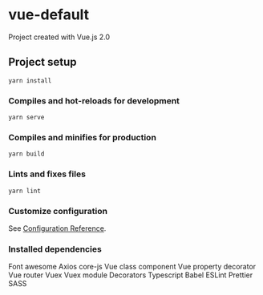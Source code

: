 # vue-default

Project created with Vue.js 2.0

## Project setup
```
yarn install
```

### Compiles and hot-reloads for development
```
yarn serve
```

### Compiles and minifies for production
```
yarn build
```

### Lints and fixes files
```
yarn lint
```

### Customize configuration
See [Configuration Reference](https://cli.vuejs.org/config/).

### Installed dependencies
Font awesome
Axios
core-js
Vue class component
Vue property decorator
Vue router
Vuex
Vuex module Decorators
Typescript
Babel
ESLint
Prettier
SASS
